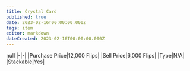 ```yaml
---
title: Crystal Card
published: true
date: 2023-02-16T00:00:00.000Z
tags: item
editor: markdown
dateCreated: 2023-02-16T00:00:00.000Z
---
```


null
|-|-|
|Purchase Price|12,000 Flips|
|Sell Price|6,000 Flips|
|Type|N/A|
|Stackable|Yes|

